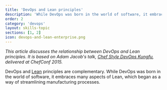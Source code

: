 ```yaml
---
title: 'DevOps and Lean principles'
description: 'While DevOps was born in the world of software, it embraces many aspects of Lean, which began as a way of streamlining manufacturing processes.'
order: 2
category: 'devops'
layout: skills-topic
sections: [1, 2]
icon: devops-and-lean-enterprise.png
---
```

_This article discusses the relationship between DevOps and Lean principles. It is based on Adam Jacob's talk, [Chef Style DevOps Kungfu](https://www.youtube.com/watch?v=_DEToXsgrPc), delivered at ChefConf 2015._

DevOps and [Lean](https://en.wikipedia.org/wiki/Lean_manufacturing) principles are complementary. While DevOps was born in the world of software, it embraces many aspects of Lean, which began as a way of streamlining manufacturing processes.
